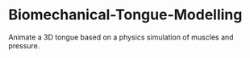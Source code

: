 # Biomechanical-Tongue-Modelling
Animate a 3D tongue based on a physics simulation of muscles and pressure.
